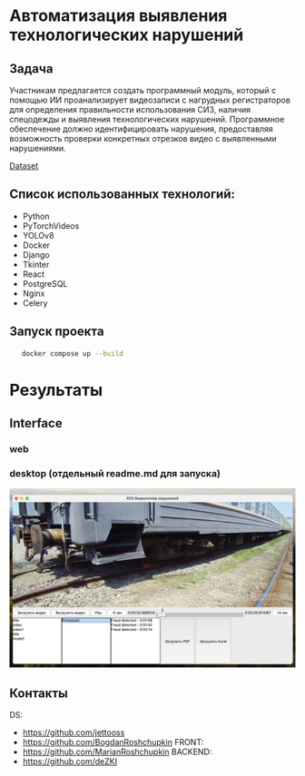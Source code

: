 # Автоматизация выявления технологических нарушений

## Задача
Участникам предлагается создать программный модуль, который с помощью ИИ проанализирует видеозаписи с нагрудных 
регистраторов для определения правильности использования СИЗ, наличия спецодежды и выявления технологических нарушений.
Программное обеспечение должно идентифицировать нарушения, предоставляя возможность проверки конкретных отрезков видео 
с выявленными нарушениями.

[Dataset](https://lodmedia.hb.bizmrg.com/case_files/1101244/train_dataset_rzhd_fix_train.zip)

## Список использованных технологий:
- Python
- PyTorchVideos 
- YOLOv8
- Docker
- Django
- Tkinter
- React
- PostgreSQL
- Nginx
- Celery

## Запуск проекта
```sh
   docker compose up --build
```

# Результаты

## Interface

### web
### desktop (отдельный readme.md для запуска)
![desktop](images/desktop.png)

## Контакты
DS:
- https://github.com/jettooss
- https://github.com/BogdanRoshchupkin
FRONT:
- https://github.com/MarianRoshchupkin
BACKEND:
- https://github.com/deZKI